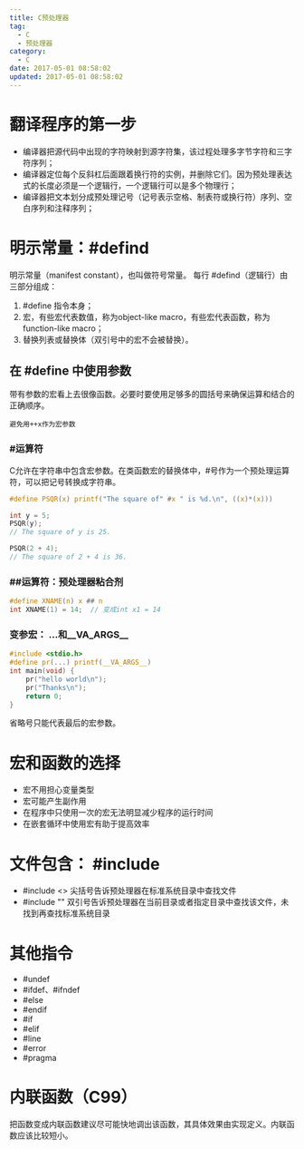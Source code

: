 ```yaml
---
title: C预处理器
tag:
  - C
  - 预处理器
category:
  - C
date: 2017-05-01 08:58:02
updated: 2017-05-01 08:58:02
---
```

# 翻译程序的第一步
- 编译器把源代码中出现的字符映射到源字符集，该过程处理多字节字符和三字符序列；
- 编译器定位每个反斜杠后面跟着换行符的实例，并删除它们。因为预处理表达式的长度必须是一个逻辑行，一个逻辑行可以是多个物理行；
- 编译器把文本划分成预处理记号（记号表示空格、制表符或换行符）序列、空白序列和注释序列；

# 明示常量：#defind
明示常量（manifest constant），也叫做符号常量。
每行 #defind（逻辑行）由三部分组成：
1. #define 指令本身；
2. 宏，有些宏代表数值，称为object-like macro，有些宏代表函数，称为function-like macro；
3. 替换列表或替换体（双引号中的宏不会被替换）。

## 在 #define 中使用参数
带有参数的宏看上去很像函数。必要时要使用足够多的圆括号来确保运算和结合的正确顺序。

`避免用++x作为宏参数`

### #运算符
C允许在字符串中包含宏参数。在类函数宏的替换体中，#号作为一个预处理运算符，可以把记号转换成字符串。
```C
#define PSQR(x) printf("The square of" #x " is %d.\n", ((x)*(x)))

int y = 5;
PSQR(y);
// The square of y is 25.

PSQR(2 + 4);
// The square of 2 + 4 is 36.
```

### ##运算符：预处理器粘合剂
```C
#define XNAME(n) x ## n
int XNAME(1) = 14;  // 变成int x1 = 14
```

### 变参宏： ...和__VA_ARGS__
```c
#include <stdio.h>
#define pr(...) printf(__VA_ARGS__)
int main(void) {
	pr("hello world\n");
	pr("Thanks\n");
	return 0;
}
```

省略号只能代表最后的宏参数。

# 宏和函数的选择
- 宏不用担心变量类型
- 宏可能产生副作用
- 在程序中只使用一次的宏无法明显减少程序的运行时间
- 在嵌套循环中使用宏有助于提高效率

# 文件包含： #include
- #include <> 尖括号告诉预处理器在标准系统目录中查找文件
- #include "" 双引号告诉预处理器在当前目录或者指定目录中查找该文件，未找到再查找标准系统目录

# 其他指令
- #undef
- #ifdef、#ifndef
- #else
- #endif
- #if
- #elif
- #line
- #error
- #pragma

# 内联函数（C99）
把函数变成内联函数建议尽可能快地调出该函数，其具体效果由实现定义。内联函数应该比较短小。
